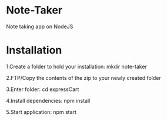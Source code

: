 # Note-Taker
Note taking app on NodeJS
# Installation

1.Create a folder to hold your installation: mkdir note-taker

2.FTP/Copy the contents of the zip to your newly created folder

3.Enter folder: cd expressCart

4.Install dependencies: npm install

5.Start application: npm start 
